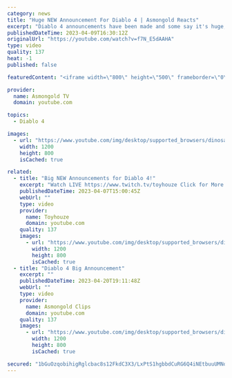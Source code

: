 ```yaml
---
category: news
title: "Huge NEW Announcement For Diablo 4 | Asmongold Reacts"
excerpt: "Diablo 4 announcements have been made and some say it's huge, some even say it's MASSIVE by @Toyhouze ..."
publishedDateTime: 2023-04-09T16:30:12Z
originalUrl: "https://youtube.com/watch?v=f7N_E5dAAHA"
type: video
quality: 137
heat: -1
published: false

featuredContent: "<iframe width=\"800\" height=\"500\" frameborder=\"0\" src=\"https://www.youtube.com/embed/f7N_E5dAAHA\" allow=\"accelerometer; autoplay; encrypted-media; gyroscope; picture-in-picture\" allowfullscreen></iframe>"

provider:
  name: Asmongold TV
  domain: youtube.com

topics:
  - Diablo 4

images:
  - url: "https://www.youtube.com/img/desktop/supported_browsers/dinosaur.png"
    width: 1200
    height: 800
    isCached: true

related:
  - title: "Big NEW Announcements for Diablo 4!"
    excerpt: "Watch LIVE https://www.twitch.tv/toyhouze Click for More   If you haven't been keeping up with Diablo 4 announcements, we're ..."
    publishedDateTime: 2023-04-07T15:00:45Z
    webUrl: ""
    type: video
    provider:
      name: Toyhouze
      domain: youtube.com
    quality: 137
    images:
      - url: "https://www.youtube.com/img/desktop/supported_browsers/dinosaur.png"
        width: 1200
        height: 800
        isCached: true
  - title: "Diablo 4 Big Announcement"
    excerpt: ""
    publishedDateTime: 2023-04-20T19:11:48Z
    webUrl: ""
    type: video
    provider:
      name: Asmongold Clips
      domain: youtube.com
    quality: 137
    images:
      - url: "https://www.youtube.com/img/desktop/supported_browsers/dinosaur.png"
        width: 1200
        height: 800
        isCached: true

secured: "1bGuOzqobihigRglcbac8s12FkdC3X3/LxPtS1hgbbdCuRG6Q4iNEtbuuUMNomCXyenCyd5Chc98uKoo+YOHddbUrzyOKrwBkxt39c5amCd/U0B5U8oRKwTFsCfmPGRqYduuDh9RG+wYxZ6t3ubOdxwyL2LPoTEKlhh/opq/+ZwpVttAd/RPD65bcLRtAd86WUxCzFheVEefxBbBLJX35/nkZId8TRk9BvwHpj6IX4uI7zHDpXzCzyTGUqe9pOKcrHaT1vWgsWMMNjQhZyVn5A9Pn+eIHUgsyuvrnF82/OeWqIwoYML074MhCIFpg2SR+PfSOWATiW1Ggqxcbd1f/f7wXeE7zDfy4iuakGxR7PRkYdn489LdGmHjrHupfi4rOBaR416fdGmRLcxs/zr9ZbPGq72X1ty0c8THSesjdpQ8vEGg9XQ9XyTxi/4nJ5aO;CsPYkUnN/E5WzOe1141lfw=="
---
```


